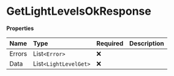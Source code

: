# GetLightLevelsOkResponse

**Properties**

| Name   | Type                  | Required | Description |
| :----- | :-------------------- | :------- | :---------- |
| Errors | List`<Error>`         | ❌       |             |
| Data   | List`<LightLevelGet>` | ❌       |             |

<!-- This file was generated by liblab | https://liblab.com/ -->
